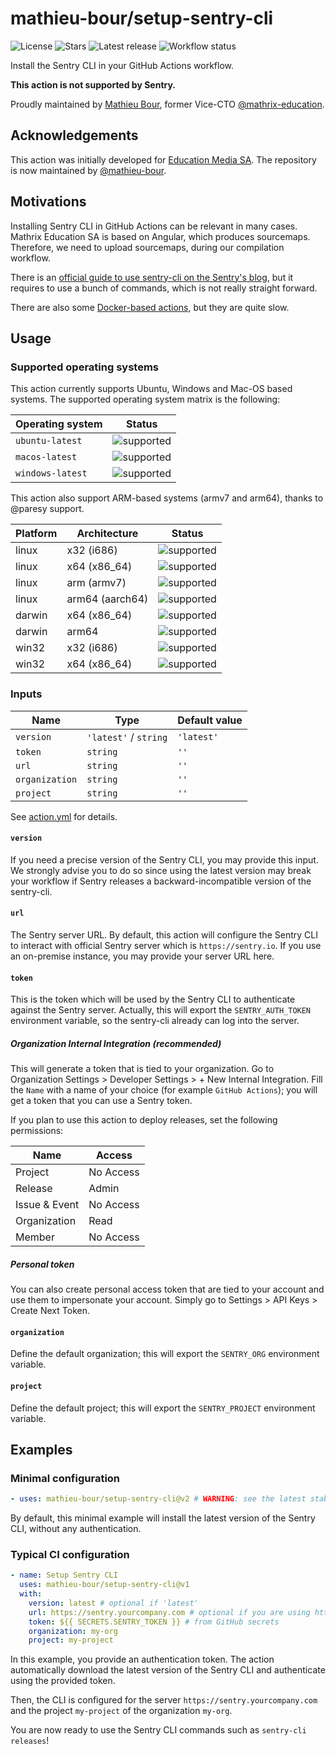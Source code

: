 # mathieu-bour/setup-sentry-cli

![License][license]
![Stars][stars]
![Latest release][latest-release]
![Workflow status][workflow]

Install the Sentry CLI in your GitHub Actions workflow.

**This action is not supported by Sentry.**

Proudly maintained by [Mathieu Bour][@mathieu-bour], former Vice-CTO [@mathrix-education][@mathrix-education].

## Acknowledgements

This action was initially developed for [Education Media SA][@mathrix-education]. The repository is now maintained
by [@mathieu-bour][@mathieu-bour].

## Motivations

Installing Sentry CLI in GitHub Actions can be relevant in many cases. Mathrix Education SA is based on Angular, which
produces sourcemaps. Therefore, we need to upload sourcemaps, during our compilation workflow.

There is an [official guide to use sentry-cli on the Sentry's blog][2.1], but it requires to use a bunch of commands,
which is not really straight forward.

There are also some [Docker-based actions][2.2], but they are quite slow.

[2.1]: https://blog.sentry.io/2019/12/17/using-github-actions-to-create-sentry-releases
[2.2]: https://github.com/marketplace?type=actions&query=sentry

## Usage

### Supported operating systems

This action currently supports Ubuntu, Windows and Mac-OS based systems. The supported operating system matrix is the
following:

| Operating system | Status       |
| ---------------- | ------------ |
| `ubuntu-latest`  | ![supported] |
| `macos-latest`   | ![supported] |
| `windows-latest` | ![supported] |

This action also support ARM-based systems (armv7 and arm64), thanks to @paresy support.

| Platform | Architecture    | Status       |
| -------- | --------------- | ------------ |
| linux    | x32 (i686)      | ![supported] |
| linux    | x64 (x86_64)    | ![supported] |
| linux    | arm (armv7)     | ![supported] |
| linux    | arm64 (aarch64) | ![supported] |
| darwin   | x64 (x86_64)    | ![supported] |
| darwin   | arm64           | ![supported] |
| win32    | x32 (i686)      | ![supported] |
| win32    | x64 (x86_64)    | ![supported] |

### Inputs

| Name           | Type                  | Default value |
| -------------- | --------------------- | ------------- |
| `version`      | `'latest'` / `string` | `'latest'`    |
| `token`        | `string`              | `''`          |
| `url`          | `string`              | `''`          |
| `organization` | `string`              | `''`          |
| `project`      | `string`              | `''`          |

See [action.yml](action.yml) for details.

#### `version`

If you need a precise version of the Sentry CLI, you may provide this input. We strongly advise you to do so since using
the latest version may break your workflow if Sentry releases a backward-incompatible version of the sentry-cli.

#### `url`

The Sentry server URL. By default, this action will configure the Sentry CLI to interact with official Sentry server
which is
`https://sentry.io`. If you use an on-premise instance, you may provide your server URL here.

#### `token`

This is the token which will be used by the Sentry CLI to authenticate against the Sentry server. Actually, this will
export the `SENTRY_AUTH_TOKEN` environment variable, so the sentry-cli already can log into the server.

##### Organization Internal Integration (recommended)

This will generate a token that is tied to your organization. Go to Organization Settings > Developer Settings > + New
Internal Integration. Fill the `Name` with a name of your choice (for example `GitHub Actions`); you will get a token
that you can use a Sentry token.

If you plan to use this action to deploy releases, set the following permissions:

| Name          | Access    |
| ------------- | --------- |
| Project       | No Access |
| Release       | Admin     |
| Issue & Event | No Access |
| Organization  | Read      |
| Member        | No Access |

##### Personal token

You can also create personal access token that are tied to your account and use them to impersonate your account. Simply
go to Settings > API Keys > Create Next Token.

#### `organization`

Define the default organization; this will export the `SENTRY_ORG` environment variable.

#### `project`

Define the default project; this will export the `SENTRY_PROJECT` environment variable.

## Examples

### Minimal configuration

```yaml
- uses: mathieu-bour/setup-sentry-cli@v2 # WARNING: see the latest stable version instead!
```

By default, this minimal example will install the latest version of the Sentry CLI, without any authentication.

### Typical CI configuration

```yaml
- name: Setup Sentry CLI
  uses: mathieu-bour/setup-sentry-cli@v1
  with:
    version: latest # optional if 'latest'
    url: https://sentry.yourcompany.com # optional if you are using https://sentry.io
    token: ${{ SECRETS.SENTRY_TOKEN }} # from GitHub secrets
    organization: my-org
    project: my-project
```

In this example, you provide an authentication token. The action automatically download the latest version of the Sentry
CLI and authenticate using the provided token.

Then, the CLI is configured for the server `https://sentry.yourcompany.com` and the project `my-project` of the
organization `my-org`.

You are now ready to use the Sentry CLI commands such as `sentry-cli releases`!

[@mathieu-bour]: https://github.com/mathieu-bour
[@mathrix-education]: https://github.com/mathrix-education
[actions-secrets]: https://help.github.com/en/actions/automating-your-workflow-with-github-actions/creating-and-using-encrypted-secrets
[license]: https://img.shields.io/github/license/mathieu-bour/setup-sentry-cli?style=flat-square
[stars]: https://img.shields.io/github/stars/mathieu-bour/setup-sentry-cli?style=flat-square
[latest-release]: https://img.shields.io/github/v/release/mathieu-bour/setup-sentry-cli?label=latest%20release&style=flat-square
[workflow]: https://img.shields.io/github/workflow/status/mathieu-bour/setup-sentry-cli/Tests?style=flat-square
[supported]: https://img.shields.io/badge/status-supported-brightgreen?style=flat-square
